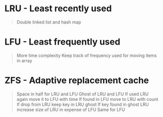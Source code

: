 # LRU - Least recently used
> Double linked list and hash map

# LFU - Least frequently used
> More time complexity
> Keep track of frequency used for moving items in array

# ZFS - Adaptive replacement cache
> Space in half for LRU and LFU
> Ghost of LRU and LFU
> If used LRU again move it to LFU with time
> If found in LFU move to LRU with count
> If drop from LRU keep key in LRU ghost
> If key found in ghost LRU increase size of LRU in expense of LFU
> Same for LFU
